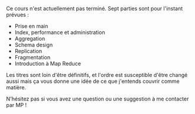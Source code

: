 Ce cours n'est actuellement pas terminé. Sept parties sont pour l'instant prévues :

- Prise en main
- Index, performance et administration
- Aggregation
- Schema design
- Replication 
- Fragmentation
- Introduction à Map Reduce

Les titres sont loin d'être définitifs, et l'ordre est susceptible d'être changé aussi mais ça vous donne une idée de ce que j'entends couvrir comme matière. 

N'hésitez pas si vous avez une question ou une suggestion à me contacter par MP !